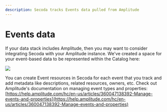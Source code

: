 ```yaml
---
description: Secoda tracks Events data pulled from Amplitude
---
```


# Events data

If your data stack includes Amplitude, then you may want to consider integrating Secoda with your Amplitude instance. We've created a space for your event-based data to be represented within the Catalog here:

![](https://secoda-public-media-assets.s3.amazonaws.com/08c4273f-f809-43a9-a395-3267e5b88e12.png)

You can create Event resources in Secoda for each event that you track and add metadata like descriptions, related resources, owners, etc. Check out Amplitude's documentation on managing event types and properties: [https://help.amplitude.com/hc/en-us/articles/360047138392-Manage-events-and-properties](https://help.amplitude.com/hc/en-us/articles/360047138392-Manage-events-and-properties)
